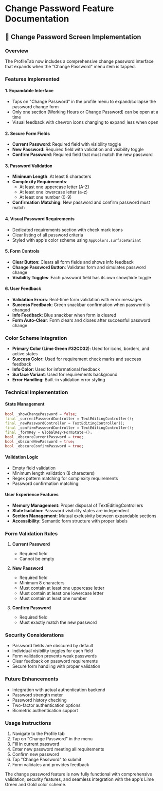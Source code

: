 # Change Password Feature Documentation

## 🔐 Change Password Screen Implementation

### **Overview**
The ProfileTab now includes a comprehensive change password interface that expands when the "Change Password" menu item is tapped.

### **Features Implemented**

#### **1. Expandable Interface**
- Taps on "Change Password" in the profile menu to expand/collapse the password change form
- Only one section (Working Hours or Change Password) can be open at a time
- Visual feedback with chevron icons changing to expand_less when open

#### **2. Secure Form Fields**
- **Current Password**: Required field with visibility toggle
- **New Password**: Required field with validation and visibility toggle
- **Confirm Password**: Required field that must match the new password

#### **3. Password Validation**
- **Minimum Length**: At least 8 characters
- **Complexity Requirements**:
  - At least one uppercase letter (A-Z)
  - At least one lowercase letter (a-z)
  - At least one number (0-9)
- **Confirmation Matching**: New password and confirm password must match

#### **4. Visual Password Requirements**
- Dedicated requirements section with check mark icons
- Clear listing of all password criteria
- Styled with app's color scheme using `AppColors.surfaceVariant`

#### **5. Form Controls**
- **Clear Button**: Clears all form fields and shows info feedback
- **Change Password Button**: Validates form and simulates password change
- **Visibility Toggles**: Each password field has its own show/hide toggle

#### **6. User Feedback**
- **Validation Errors**: Real-time form validation with error messages
- **Success Feedback**: Green snackbar confirmation when password is changed
- **Info Feedback**: Blue snackbar when form is cleared
- **Form Auto-Clear**: Form clears and closes after successful password change

### **Color Scheme Integration**
- **Primary Color (Lime Green #32CD32)**: Used for icons, borders, and active states
- **Success Color**: Used for requirement check marks and success feedback
- **Info Color**: Used for informational feedback
- **Surface Variant**: Used for requirements background
- **Error Handling**: Built-in validation error styling

### **Technical Implementation**

#### **State Management**
```dart
bool _showChangePassword = false;
final _currentPasswordController = TextEditingController();
final _newPasswordController = TextEditingController();
final _confirmPasswordController = TextEditingController();
final _formKey = GlobalKey<FormState>();
bool _obscureCurrentPassword = true;
bool _obscureNewPassword = true;
bool _obscureConfirmPassword = true;
```

#### **Validation Logic**
- Empty field validation
- Minimum length validation (8 characters)
- Regex pattern matching for complexity requirements
- Password confirmation matching

#### **User Experience Features**
- **Memory Management**: Proper disposal of TextEditingControllers
- **State Isolation**: Password visibility states are independent
- **Section Management**: Mutual exclusivity between expandable sections
- **Accessibility**: Semantic form structure with proper labels

### **Form Validation Rules**

1. **Current Password**
   - Required field
   - Cannot be empty

2. **New Password**
   - Required field
   - Minimum 8 characters
   - Must contain at least one uppercase letter
   - Must contain at least one lowercase letter
   - Must contain at least one number

3. **Confirm Password**
   - Required field
   - Must exactly match the new password

### **Security Considerations**
- Password fields are obscured by default
- Individual visibility toggles for each field
- Form validation prevents weak passwords
- Clear feedback on password requirements
- Secure form handling with proper validation

### **Future Enhancements**
- Integration with actual authentication backend
- Password strength meter
- Password history checking
- Two-factor authentication options
- Biometric authentication support

### **Usage Instructions**
1. Navigate to the Profile tab
2. Tap on "Change Password" in the menu
3. Fill in current password
4. Enter new password meeting all requirements
5. Confirm new password
6. Tap "Change Password" to submit
7. Form validates and provides feedback

The change password feature is now fully functional with comprehensive validation, security features, and seamless integration with the app's Lime Green and Gold color scheme.
